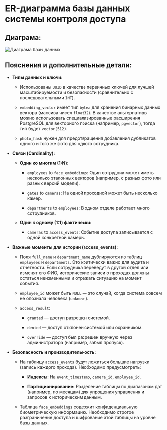 # ER-диаграмма базы данных системы контроля доступа

## Диаграма:

![Диаграма базы данных]()

## Пояснения и дополнительные детали:

* **Типы данных и ключи:**

    * Использованы `UUID` в качестве первичных ключей для лучшей масштабируемости и безопасности (сравнительно с последовательными `INT`).

    * `embedding_vector` имеет тип `bytea` для хранения бинарных данных вектора (массива чисел `float32`). В качестве альтернативы можно использовать специализированные расширения PostgreSQL для векторного поиска (например, `pgvector`), тогда тип будет `vector(512)`.

    * `photo_hash` нужен для предотвращения добавления дубликатов одного и того же фото для одного сотрудника.

* **Связи (Cardinality):**

    * **Один ко многим (1:N):**

        * `employees` to `face_embeddings`: Один сотрудник может иметь несколько эталонных векторов (например, с разных фото или разных версий модели).

        * `gates` to `cameras`: На одной проходной может быть несколько камер.

        * `departments` to `employees`: В одном отделе работает много сотрудников.

    * **Один к одному (1:1) фактически:**

        * `cameras` to `access_events`: Событие доступа записывается с одной конкретной камеры.

* **Важные моменты для истории (access_events):**

    * Поля `full_name` и `department_name` дублируются из таблиц `employees` и `departments`. Это критически важно для аудита и отчетности. Если сотрудника переведут в другой отдел или изменят его ФИО, исторические записи о проходах должны остаться неизменными и отражать ситуацию на момент события.

    * `employee_id` может быть `NULL` — это случай, когда система совсем не опознала человека (`unknown`).

    * `access_result`:

        * `granted` — доступ разрешен системой.

        * `denied` — доступ отклонен системой или охранником.

        * `override` — доступ был разрешен вручную через администратора (например, забыл пропуск).

* **Безопасность и производительность:**

    * На таблицу `access_events` будут ложиться большие нагрузки (запись каждого прохода). Необходимо предусмотреть:

        * **Индексы**: На `event_timestamp`, `camera_id`, `employee_id`.

        * **Партиционирование:** Разделение таблицы по диапазонам дат (например, по месяцам) для упрощения управления и запросов к историческим данным.

    * Таблица `face_embeddings` содержит конфиденциальную биометрическую информацию. Необходимо строгое разграничение доступа и шифрование этой таблицы на уровне базы данных.